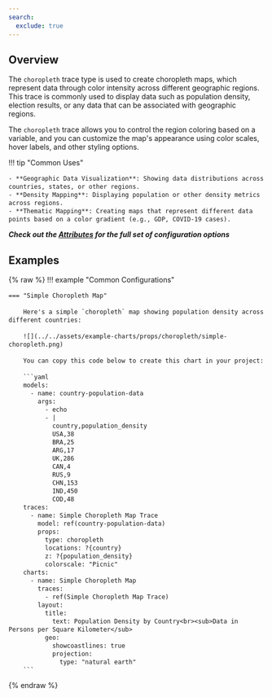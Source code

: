 ```yaml
---
search:
  exclude: true
---
```

<!--start-->
## Overview

The `choropleth` trace type is used to create choropleth maps, which represent data through color intensity across different geographic regions. This trace is commonly used to display data such as population density, election results, or any data that can be associated with geographic regions.

The `choropleth` trace allows you to control the region coloring based on a variable, and you can customize the map's appearance using color scales, hover labels, and other styling options.

!!! tip "Common Uses"

    - **Geographic Data Visualization**: Showing data distributions across countries, states, or other regions.
    - **Density Mapping**: Displaying population or other density metrics across regions.
    - **Thematic Mapping**: Creating maps that represent different data points based on a color gradient (e.g., GDP, COVID-19 cases).

_**Check out the [Attributes](../configuration/Trace/Props/Choropleth/#attributes) for the full set of configuration options**_

## Examples

{% raw %}
!!! example "Common Configurations"

    === "Simple Choropleth Map"

        Here's a simple `choropleth` map showing population density across different countries:

        ![](../../assets/example-charts/props/choropleth/simple-choropleth.png)

        You can copy this code below to create this chart in your project:

        ```yaml
        models:
          - name: country-population-data
            args:
              - echo
              - |
                country,population_density
                USA,38 
                BRA,25
                ARG,17
                UK,286
                CAN,4
                RUS,9
                CHN,153
                IND,450
                COD,48
        traces:
          - name: Simple Choropleth Map Trace
            model: ref(country-population-data)
            props:
              type: choropleth
              locations: ?{country}
              z: ?{population_density}
              colorscale: "Picnic"
        charts:
          - name: Simple Choropleth Map
            traces:
              - ref(Simple Choropleth Map Trace)
            layout:
              title:
                text: Population Density by Country<br><sub>Data in Persons per Square Kilometer</sub>
              geo:
                showcoastlines: true
                projection:
                  type: "natural earth"
        ```


{% endraw %}
<!--end-->